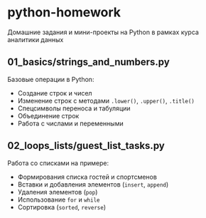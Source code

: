 # python-homework
Домашние задания и мини-проекты на Python в рамках курса аналитики данных
## 01_basics/strings_and_numbers.py
Базовые операции в Python:
- Создание строк и чисел
- Изменение строк с методами `.lower()`, `.upper()`, `.title()`
- Спецсимволы переноса и табуляции
- Объединение строк
- Работа с числами и переменными
## 02_loops_lists/guest_list_tasks.py
Работа со списками на примере:
- Формирования списка гостей и спортсменов
- Вставки и добавления элементов (`insert`, `append`)
- Удаления элементов (`pop`)
- Использование `for` и `while`
- Сортировка (`sorted`, `reverse`)
